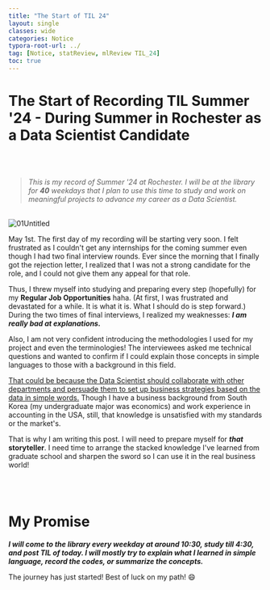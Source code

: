 ```yaml
---
title: "The Start of TIL 24"
layout: single
classes: wide
categories: Notice
typora-root-url: ../
tag: [Notice, statReview, mlReview TIL_24]
toc: true
---
```


# The Start of Recording TIL Summer '24 - During Summer in Rochester as a Data Scientist Candidate

<br><br>

> *This is my record of Summer '24 at Rochester. I will be at the library for **40** weekdays that I plan to use this time to study and work on meaningful projects to advance my career as a Data Scientist.*

<br>

<img src="/blog/images/2024-04-30-TheStartofTIL24/01Untitled.jpeg" alt="01Untitled">





May 1st. The first day of my recording will be starting very soon. I felt frustrated as I couldn't get any internships for the coming summer even though I had two final interview rounds. Ever since the morning that I finally got the rejection letter, I realized that I was not a strong candidate for the role, and I could not give them any appeal for that role.



Thus, I threw myself into studying and preparing every step (hopefully) for my **Regular Job Opportunities** haha. (At first, I was frustrated and devastated for a while. It is what it is. What I should do is step forward.) During the two times of final interviews, I realized my weaknesses: ***I am really bad at explanations.*** 

Also, I am not very confident introducing the methodologies I used for my project and even the terminologies! The interviewees asked me technical questions and wanted to confirm if I could explain those concepts in simple languages to those with a background in this field.

 <u>That could be because the Data Scientist should collaborate with other departments and persuade them to set up business strategies based on the data in simple words.</u> Though I have a business background from South Korea (my undergraduate major was economics) and work experience in accounting in the USA, still, that knowledge is unsatisfied with my standards or the market's. 



That is why I am writing this post. I will need to prepare myself for ***that*** **storyteller**. I need time to arrange the stacked knowledge I've learned from graduate school and sharpen the sword so I can use it in the real business world! 



<br><br>

# My Promise #

***I will come to the library every weekday at around 10:30, study till 4:30, and post TIL of today. I will mostly try to explain what I learned in simple language, record the codes, or summarize the concepts.***

The journey has just started! Best of luck on my path! :smile:











  

